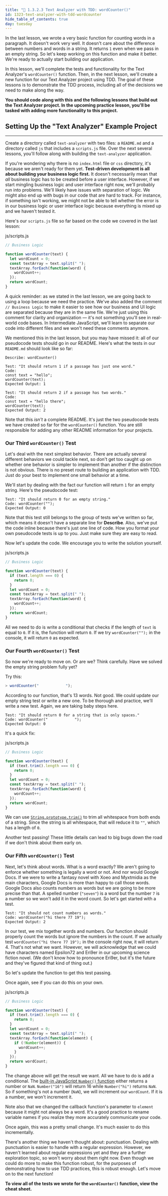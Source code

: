 ```yaml
---
title: "📓 1.3.2.3 Text Analyzer with TDD: wordCounter()"
id: 1323-text-analyzer-with-tdd-wordcounter
hide_table_of_contents: true
day: tuesday
---
```


In the last lesson, we wrote a very basic function for counting words in a paragraph. It doesn't work very well. It doesn't care about the difference between numbers and words in a string. It returns `1` even when we pass in an empty string. So let's keep working on this function and make it better. We're ready to actually start building our application.

In this lesson, we'll complete the tests and functionality for the Text Analyzer's `wordCounter()` function. Then, in the next lesson, we'll create a new function for our Text Analyzer project using TDD. The goal of these lessons is to demonstrate the TDD process, including all of the decisions we need to make along the way. 

**You should code along with this and the following lessons that build out the Text Analyzer project. In the upcoming practice lesson, you'll be tasked with adding more functionality to this project.** 

## Setting Up the "Text Analyzer" Example Project
---

Create a directory called `text-analyzer` with two files: a `README.md` and a directory called `js` that includes a `scripts.js` file. Over the next several lessons, you'll follow along with building the `text-analyzer` application.

If you're wondering why there is no `index.html` file or `css` directory, it's because we aren't ready for them yet. **Test-driven development is all about building your business logic first.** It doesn't necessarily mean that _all_ business logic has to be created before a user interface. However, if we start mingling business logic and user interface right now, we'll probably run into problems. We'll likely have issues with separation of logic. We might also end up with bugs in our code that are hard to track. For instance, if something isn't working, we might not be able to tell whether the error is in our business logic or user interface logic because everything is mixed up and we haven't tested it.

Here's our `scripts.js` file so far based on the code we covered in the last lesson:

<div class="filename">js/scripts.js</div>

```js
// Business Logic

function wordCounter(text) {
  let wordCount = 0;
  const textArray = text.split(" ");
  textArray.forEach(function(word) {
    wordCount++;
  });
  return wordCount;
}
```

A quick reminder: as we stated in the last lesson, we are going back to using a loop because we need the practice. We've also added the comment `// Business Logic` to make it easier to see how our business and UI logic are separated because they are in the same file. We're just using this comment for clarity and organization — it's not something you'll see in real-world code bases. In Intermediate JavaScript, we'll learn to separate our code into different files and we won't need these comments anymore.

We mentioned this in the last lesson, but you may have missed it: all of our pseudocode tests should go in our README. Here's what the tests in our `README.md` should look like so far:

```
Describe: wordCounter()

Test: "It should return 1 if a passage has just one word."
Code:
const text = "hello";
wordCounter(text);
Expected Output: 1

Test: "It should return 2 if a passage has two words."
Code:
const text = "hello there";
wordCounter(text);
Expected Output: 2
```

Note that this _isn't_ a complete README. It's just the two pseudocode tests we have created so far for the `wordCounter()` function. You are still responsible for adding any other README information for your projects.

### Our Third `wordCounter()` Test

Let's deal with the next simplest behavior. There are actually several different behaviors we could tackle next, so don't get too caught up on whether one behavior is simpler to implement than another if the distinction is not obvious. There is no preset route to building an application with TDD. Just do your best to implement one small behavior at a time.

We'll start by dealing with the fact our function will return `1` for an empty string. Here's the pseudocode test:

```
Test: "It should return 0 for an empty string."
Code: wordCounter("");
Expected Output: 0
```

Note that this test still belongs to the group of tests we've written so far, which means it doesn't have a separate line for **Describe**. Also, we've put the code inline because there's just one line of code. How you format your own pseudocode tests is up to you. Just make sure they are easy to read.

Now let's update the code. We encourage you to write the solution yourself.

<div class="filename">js/scripts.js</div>

```js
// Business Logic

function wordCounter(text) {
  if (text.length === 0) {
    return 0;
  }
  let wordCount = 0;
  const textArray = text.split(" ");
  textArray.forEach(function(word) {
    wordCount++;
  });
  return wordCount;
}
```

All we need to do is write a conditional that checks if the length of `text` is equal to `0`. If it is, the function will return `0`. If we try `wordCounter("");` in the console, it will return `0` as expected. 

### Our Fourth `wordCounter()` Test

So now we're ready to move on. Or are we? Think carefully. Have we solved the empty string problem fully yet?

Try this:

```js
> wordCounter("            ");
```

According to our function, that's 13 words. Not good. We could update our empty string test or write a new one. To be thorough and practice, we'll write a new test. Again, we are taking baby steps here.

```
Test: "It should return 0 for a string that is only spaces."
Code: wordCounter("            ");
Expected Output: 0
```

It's a quick fix:

<div class="filename">js/scripts.js</div>

```js
// Business Logic

function wordCounter(text) {
  if (text.trim().length === 0) {
    return 0;
  }
  let wordCount = 0;
  const textArray = text.split(" ");
  textArray.forEach(function(word) {
    wordCount++;
  });
  return wordCount;
}
```

We can use [`String.prototype.trim()`](https://developer.mozilla.org/en-US/docs/Web/JavaScript/Reference/Global_Objects/String/trim) to trim all whitespace from both ends of a string. Since the string is all whitespace, that will reduce it to `""`, which has a length of `0`.

Another test passing! These little details can lead to big bugs down the road if we don't think about them early on.

### Our Fifth `wordCounter()` Test

Next, let's think about words. What is a word exactly? We aren't going to enforce whether something is legally a word or not. And nor would Google Docs. If we were to write a fantasy novel with Xoeo and Myxtmidia as the main characters, Google Docs is more than happy to call those words. Google Docs also counts numbers as words but we are going to be more precise than that. A spelled number (`"seven"`) is a word but the number `7` is a number so we won't add it in the word count. So let's get started with a test.

```
Test: "It should not count numbers as words."
Code: wordCounter("hi there 77 19");
Expected Output: 2
```

In our test, we mix together words and numbers. Our function should properly count the words but ignore the numbers in the count. If we actually test `wordCounter("hi there 77 19");` in the console right now, it will return 4. That's not what we want. However, we will acknowledge that we could have characters named Epsilon72 and Eri9er in our upcoming science fiction novel. (We don't know how to pronounce Eri9er, but it's the future and they've figured that kind of thing out.)

So let's update the function to get this test passing.

Once again, see if you can do this on your own.

<div class="filename">js/scripts.js</div>

```js
// Business Logic

function wordCounter(text) {
  if (text.trim().length === 0) {
    return 0;
  }
  let wordCount = 0;
  const textArray = text.split(" ");
  textArray.forEach(function(element) {
    if (!Number(element)) {
      wordCount++;
    }
  });
  return wordCount;
}
```

The change above will get the result we want. All we have to do is add a conditional. The [built-in JavaScript `Number()` function](https://developer.mozilla.org/en-US/docs/Web/JavaScript/Reference/Global_Objects/Number#description) either returns a number or `NaN`. `Number("16")` will return 16 while `Number("hi")` returns `NaN`. So if something's not a number (`NaN`), we will increment our `wordCount`. If it is a number, we won't increment it.

Note also that we changed the callback function's parameter to `element` because it might not always be a word. It's a good practice to rename variable names if you realize they more accurately communicate your code.

Once again, this was a pretty small change. It's much easier to do this incrementally.

There's another thing we haven't thought about: punctuation. Dealing with punctuation is easier to handle with a regular expression. However, we haven't learned about regular expressions yet and they are a further exploration topic, so won't worry about them right now. Even though we could do more to make this function robust, for the purposes of demonstrating how to use TDD practices, this is robust enough. Let's move on to the next function!

**To view all of the tests we wrote for the `wordCounter()` function, view the cheat sheet.**
